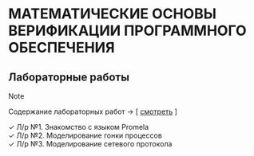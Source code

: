# МАТЕМАТИЧЕСКИЕ ОСНОВЫ ВЕРИФИКАЦИИ ПРОГРАММНОГО ОБЕСПЕЧЕНИЯ
## Лабораторные работы
> [!NOTE]
> Содержание лабораторных работ -> [ [смотреть](https://github.com/ONDubovickaya/mfsv-private/blob/main/labs.pdf) ]

✓ Л/р №1. Знакомство с языком Promela <br />
✓ Л/р №2. Моделирование гонки процессов <br />
✓ Л/р №3. Моделирование сетевого протокола <br />
